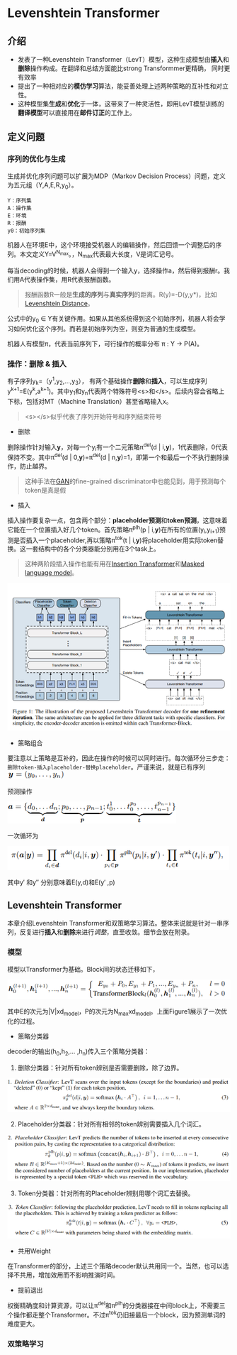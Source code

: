 # Levenshtein Transformer

## 介绍
- 发表了一种Levenshtein Transformer（LevT）模型，这种生成模型由**插入**和**删除**操作构成。在翻译和总结方面能比strong Transformmer更精确，
同时更有效率
- 提出了一种相对应的**模仿学习**算法，能妥善处理上述两种策略的互补性和对立性。
- 这种模型集**生成**和**优化**于一体，这带来了一种灵活性，即用LevT模型训练的**翻译模型**可以直接用在**邮件订正**的工作上。

## 定义问题
### 序列的优化与生成
生成并优化序列问题可以扩展为MDP（Markov Decision Process）问题，定义为五元组（Y,A,E,R,y<sub>0</sub>）。
```
Y：序列集
A：操作集
E：环境
R：报酬
y0：初始序列集
```

机器人在环境E中，这个环境接受机器人的编辑操作，然后回馈一个调整后的序列。本文定义Y=V<sup>N<sub>max</sub></sup>。，N<sub>max</sub>代表最大长度，V是词汇记号。

每当decoding的时候，机器人会得到一个输入y，选择操作a，然后得到报酬r。我们用A代表操作集，用R代表报酬函数。
> 报酬函数R一般是**生成的序列**与**真实序列**的距离。R(y)=-D(y,y*)，比如[Levenshtein Distance](https://nymity.ch/sybilhunting/pdf/Levenshtein1966a.pdf)。

公式中的y<sub>0</sub> &isin; Y有关键作用。如果从其他系统得到这个初始序列，机器人将会学习如何优化这个序列。而若是初始序列为空，则变为普通的生成模型。

机器人有模型&pi;，代表当前序列下，可行操作的概率分布 &pi; : Y &rarr; P(A)。

### 操作：删除 & 插入
有子序列y<sub>k</sub>=（y<sup>1</sup>,y<sub>2</sub>,&hellip;,y<sub>3</sub>），
有两个基础操作**删除**和**插入**，可以生成序列y<sup>k+1</sup>=E(y<sup>k</sup>,a<sup>k+1</sup>)。其中y<sub>1</sub>和y<sub>n</sub>代表两个特殊符号\<s\>和\</s\>。后续内容会省略上下标，包括对MT（Machine Translation）甚至省略输入x。
> \<s\>\</s\>似乎代表了序列开始符号和序列结束符号

- 删除

删除操作针对输入**y**，对每一个y<sub>i</sub>有一个二元策略&pi;<sup>del</sup>(d | i,**y**)，1代表删除，0代表保持不变。其中&pi;<sup>del</sup>(d | 0,**y**)=&pi;<sup>del</sup>(d | n,**y**)=1，即第一个和最后一个不执行删除操作，防止越界。
> 这种手法在[GAN](https://arxiv.org/abs/1406.2661)的fine-grained discriminator中也能见到，用于预测每个token是真是假

- 插入

插入操作要复杂一点，包含两个部分：**placeholder预测**和**token预测**，这意味着它能在一个位置插入好几个token。首先策略&pi;<sup>plh</sup>(p | i,**y**)在所有的位置(y<sub>i</sub>,y<sub>i+1</sub>)预测是否插入一个placeholder,再以策略&pi;<sup>tok</sup>(t | i,**y**)将placeholder用实际token替换。这一套结构中的各个分类器能分别用在3个task上。
> 这种两阶段插入操作也能有用在[Insertion Transformer](https://arxiv.org/abs/1902.03249)和[Masked language model](https://arxiv.org/abs/1810.04805)。

![one refinement iteration](image.png)

- 策略组合

要注意以上策略是互补的，因此在操作的时候可以同时进行。每次循环分三步走：`删除token-插入placeholder-替换placeholder`。严谨来说，就是已有序列![formula1](formula1.PNG)

预测操作

![formula2](formula2.PNG)

一次循环为

![formula3](formula3.PNG)

其中y&prime; 和y&Prime; 分别意味着E(y,d)和E(y&prime; ,p)

## Levenshtein Transformer

本章介绍Levenshtein Transformer和双策略学习算法。整体来说就是针对一串序列，反复进行**插入**和**删除**来进行*调整*，直至收敛。细节会放在附录。

### 模型
模型以Transformer为基础。Block间的状态迁移如下，

![formula4](formula4.PNG)

其中E的次元为|V|xd<sub>model</sub>，P的次元为N<sub>max</sub>xd<sub>model</sub>。上面Figure1展示了一次优化的过程。

- 策略分类器

decoder的输出(h<sub>0</sub>,h<sub>2</sub>,&hellip; ,h<sub>n</sub>)传入三个策略分类器：
1. 删除分类器：针对所有token辨别是否需要删除，除了边界。

![](classfier1.PNG)

2. Placeholder分类器：针对所有相邻的token辨别需要插入几个词汇。

![](classfier2.PNG)

3. Token分类器：针对所有的Placeholder辨别用哪个词汇去替换。

![](classfier3.PNG)

- 共用Weight

在Transformer的部分，上述三个策略decoder默认共用同一个。当然，也可以选择不共用，增加效用而不影响推演时间。

- 提前退出

权衡精确度和计算资源，可以让&pi;<sup>del</sup>和&pi;<sup>plh</sup>的分类器接在中间block上，不需要三个操作都走整个Transformer。不过&pi;<sup>tok</sup>仍旧接最后一个block，因为预测单词的难度更大。

### 双策略学习

